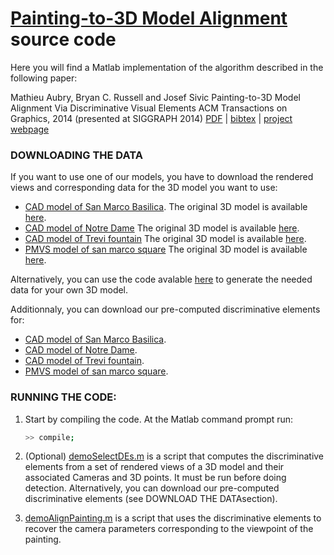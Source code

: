 [Painting-to-3D Model Alignment](http://www.di.ens.fr/willow/research/painting_to_3d/) source code
============
Here you will find a Matlab implementation of the algorithm described
in the following paper:

Mathieu Aubry, Bryan C. Russell and Josef Sivic
Painting-to-3D Model Alignment Via Discriminative Visual Elements
ACM Transactions on Graphics, 2014 (presented at SIGGRAPH 2014)
[PDF]() | [bibtex]() | [project webpage](http://www.di.ens.fr/willow/research/painting_to_3d/)

### DOWNLOADING THE DATA

If you want to use one of our models, you have to download the rendered views and corresponding data for the 3D model you want to use:
- [CAD model of San Marco Basilica](). The original 3D model is available [here](http://sketchup.google.com/3dwarehouse/details?mid=433bfb7d61901dc65822c6ca7b1d5d61&prevstart=0).
- [CAD model of Notre Dame]() The original 3D model is available [here](https://3dwarehouse.sketchup.com/model.html?redirect=1&mid=69d9e3c4f1e6359cc45a0a86a468dd45&prevstart=72).
- [CAD model of Trevi fountain]() The original 3D model is available [here](https://3dwarehouse.sketchup.com/model.html?redirect=1&mid=db52a9472001b79b43babf42c8cb195).
- [PMVS model of san marco square]() The original 3D model is available [here]().


Alternatively, you can use the code avalable [here](https://github.com/brussell123/3drr2011) to generate the needed data for your own 3D model.

Additionnaly, you can download our pre-computed discriminative elements for:
- [CAD model of San Marco Basilica]().
- [CAD model of Notre Dame]().
- [CAD model of Trevi fountain]().
- [PMVS model of san marco square]().

### RUNNING THE CODE:

1. Start by compiling the code.  At the Matlab command prompt run:

   ``` sh
   >> compile;
   ```

2. (Optional) [demoSelectDEs.m](https://github.com/mathieuaubry/paintingTo3D/blob/master/demoSelectDEs.m) is a script that computes the discriminative elements from a set of rendered views of a 3D model and their associated Cameras and 3D points. It must be run before doing detection. 
Alternatively, you can download our pre-computed discriminative elements (see DOWNLOAD THE DATAsection).

3. [demoAlignPainting.m](https://github.com/mathieuaubry/paintingTo3D/blob/master/demoAlignPaintings.m) is a script that uses the discriminative elements to recover the camera parameters corresponding to the viewpoint of the painting.
